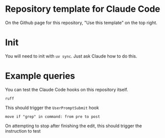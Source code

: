 # Repository template for Claude Code

On the Github page for this repository, "Use this template" on the top right.


# Init

You will need to init with `uv sync`. Just ask Claude how to do this.


# Example queries

You can test the Claude Code hooks on this repository itself.

`ruff`

This should trigger the `UserPromptSubmit` hook

`move if "grep" in command: from pre to post`

On attempting to stop after finishing the edit, this should trigger the instruction to test
